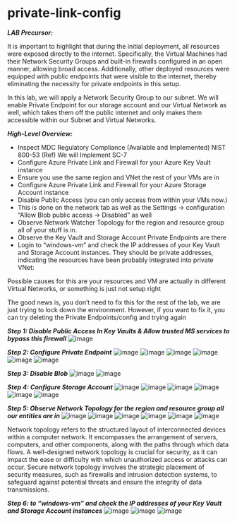 # private-link-config

***LAB Precursor:***

It is important to highlight that during the initial deployment, all resources were exposed directly to the internet. 
Specifically, the Virtual Machines had their Network Security Groups and built-in firewalls configured in an open manner, allowing broad access. 
Additionally, other deployed resources were equipped with public endpoints that were visible to the internet, thereby eliminating the necessity for private endpoints in this setup.

In this lab, we will apply a Network Security Group to our subnet. 
We will enable Private Endpoint for our storage account and our Virtual Network as well, which takes them off the public internet and only makes them accessible within our Subnet and Virtual Networks.

***High-Level Overview:***

+ Inspect MDC Regulatory Compliance (Available and Implemented) NIST 800-53 (Ref) We will Implement SC-7
+ Configure Azure Private Link and Firewall for your Azure Key Vault instance
+ Ensure you use the same region and VNet the rest of your VMs are in
+ Configure Azure Private Link and Firewall for your Azure Storage Account instance
+ Disable Public Access (you can only access from within your VMs now.)
+ This is done on the network tab as well as the Settings -> configuration “Allow Blob public access → Disabled” as well
+ Observe Network Watcher Topology for the region and resource group all of your stuff is in.
+ Observe the Key Vault and Storage Account Private Endpoints are there
+ Login to “windows-vm” and check the IP addresses of your Key Vault and Storage Account instances.
They should be private addresses, indicating the resources have been probably integrated into private VNet:

Possible causes for this are your resources and VM are actually in different Virtual Networks, or something is just not setup right

The good news is, you don’t need to fix this for the rest of the lab, we are just trying to lock down the environment. However, if you want to fix it, you can try deleting the Private Endpoints/config and trying again

***Step 1: Disable Public Access In Key Vaults & Allow trusted MS services to bypass this firewall***
![image](https://github.com/hoanghuydang/private-link-config/assets/127445164/55f37d2a-272f-42e4-b47d-b496cddc9c9b)


***Step 2: Configure Private Endpoint***
![image](https://github.com/hoanghuydang/private-link-config/assets/127445164/1e9c687b-021e-44e6-ab8b-4e9ac9221ee3)
![image](https://github.com/hoanghuydang/private-link-config/assets/127445164/4d83b351-0c24-481e-8675-05c888fec9c3)
![image](https://github.com/hoanghuydang/private-link-config/assets/127445164/a776d5fc-21d7-4d8e-9e1a-8214dc0a8cad)
![image](https://github.com/hoanghuydang/private-link-config/assets/127445164/23fe9ea4-69bd-4023-8509-51b5a771a3ac)
![image](https://github.com/hoanghuydang/private-link-config/assets/127445164/1b1dc935-8825-4880-96df-97954664a1a6)
![image](https://github.com/hoanghuydang/private-link-config/assets/127445164/d0ad36c5-2692-4a67-b076-db1adf679267)


***Step 3: Disable Blob***
![image](https://github.com/hoanghuydang/private-link-config/assets/127445164/541f2a40-cc37-4b36-a94b-9fa79651ca46)
![image](https://github.com/hoanghuydang/private-link-config/assets/127445164/827b5fe6-1c26-44f0-8bda-accb21b461fe)

***Step 4: Configure Storage Account***
![image](https://github.com/hoanghuydang/private-link-config/assets/127445164/97e630ff-740a-4f9d-971b-7ac8c51b69d3)
![image](https://github.com/hoanghuydang/private-link-config/assets/127445164/0481a0b0-3ddb-458d-b857-a4a96354c8e4)
![image](https://github.com/hoanghuydang/private-link-config/assets/127445164/4ddea5ec-8559-4656-bffc-cea4a0b7a51c)
![image](https://github.com/hoanghuydang/private-link-config/assets/127445164/5771760e-4264-4f2e-bfed-77acae961f0f)
![image](https://github.com/hoanghuydang/private-link-config/assets/127445164/b9d1b946-a896-43bf-ac70-7a9169e07c3d)
![image](https://github.com/hoanghuydang/private-link-config/assets/127445164/4bd956a1-2f27-46d5-84e1-d459a6646a6b)

***Step 5: Observe Network Topology for the region and resource group all our entities are in***
![image](https://github.com/hoanghuydang/private-link-config/assets/127445164/2c95b046-9fb4-49bc-98f3-4884a8c98c80)
![image](https://github.com/hoanghuydang/private-link-config/assets/127445164/18a1b77e-3ead-4b93-823d-f9a0f14e873c)
![image](https://github.com/hoanghuydang/private-link-config/assets/127445164/c38c5974-9cf8-4298-acb3-e68248afd4e4)
![image](https://github.com/hoanghuydang/private-link-config/assets/127445164/897c9cc1-329d-4937-a05d-75744223806c)
![image](https://github.com/hoanghuydang/private-link-config/assets/127445164/31f16816-acf0-4a55-973e-facc3dd72658)
![image](https://github.com/hoanghuydang/private-link-config/assets/127445164/b34a948b-b188-4c22-9801-86ec176514ba)


Network topology refers to the structured layout of interconnected devices within a computer network. 
It encompasses the arrangement of servers, computers, and other components, along with the paths through which data flows. 
A well-designed network topology is crucial for security, as it can impact the ease or difficulty with which unauthorized access or attacks can occur. 
Secure network topology involves the strategic placement of security measures, such as firewalls and intrusion detection systems, to safeguard against potential threats and ensure the integrity of data transmissions.

***Step 6: to “windows-vm” and check the IP addresses of your Key Vault and Storage Account instances***
![image](https://github.com/hoanghuydang/private-link-config/assets/127445164/d0a7626f-225e-4db5-b871-5eefc54f7bdf)
![image](https://github.com/hoanghuydang/private-link-config/assets/127445164/d267645f-86ad-4c02-a889-40a04df3b6b8)
![image](https://github.com/hoanghuydang/private-link-config/assets/127445164/fa89b761-517f-437d-bcc7-abd4f29e6b8b)










